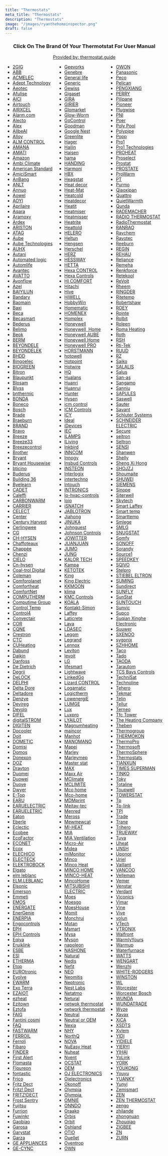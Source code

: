 ```yaml
---
title: "Thermostats"
meta_title: "Thermostats"
description: "Thermostats"
image: "/images/ryanthehomeinspector.png"
draft: false
---
```

<div style="text-align: center;">
	<h3>Click On The Brand Of Your Thermotstat For User Manual</h3>
	<a href="https://thermostat.guide/" target="_blank">Provided by: thermostat.guide</a>
</div>

<ul style="columns: 3;">
 <li><a href="https://thermostat.guide/brand/2gig/" target="_blank">2GIG</a></li>
 <li><a href="https://thermostat.guide/brand/abb/" target="_blank">ABB</a></li>
 <li><a href="https://thermostat.guide/brand/acmelec/" target="_blank">ACMELEC</a></li>
 <li><a href="https://thermostat.guide/brand/adept-technology/" target="_blank">Adept Technology</a></li>
 <li><a href="https://thermostat.guide/brand/aeotec/" target="_blank">Aeotec</a></li>
 <li><a href="https://thermostat.guide/brand/afulise/" target="_blank">Afulise</a></li>
 <li><a href="https://thermostat.guide/brand/aici/" target="_blank">AICI</a></li>
 <li><a href="https://thermostat.guide/brand/airtouch/" target="_blank">Airtouch</a></li>
 <li><a href="https://thermostat.guide/brand/airxcel/" target="_blank">AIRXCEL</a></li>
 <li><a href="https://thermostat.guide/brand/alarm-com/" target="_blank">Alarm.com</a></li>
 <li><a href="https://thermostat.guide/brand/alecto/" target="_blank">Alecto</a></li>
 <li><a href="https://thermostat.guide/brand/alex/" target="_blank">Alex</a></li>
 <li><a href="https://thermostat.guide/brand/allbeai/" target="_blank">AllbeAI</a></li>
 <li><a href="https://thermostat.guide/brand/alloy/" target="_blank">Alloy</a></li>
 <li><a href="https://thermostat.guide/brand/alm-control/" target="_blank">ALM CONTROL</a></li>
 <li><a href="https://thermostat.guide/brand/amana/" target="_blank">AMANA</a></li>
 <li><a href="https://thermostat.guide/brand/amati/" target="_blank">AMATI</a></li>
 <li><a href="https://thermostat.guide/brand/amazon/" target="_blank">Amazon</a></li>
 <li><a href="https://thermostat.guide/brand/ambi-climate/" target="_blank">Ambi Climate</a></li>
 <li><a href="https://thermostat.guide/brand/american-standard/" target="_blank">American Standard</a></li>
 <li><a href="https://thermostat.guide/brand/amicismart/" target="_blank">AmiciSmart</a></li>
 <li><a href="https://thermostat.guide/brand/anbang/" target="_blank">AnBang</a></li>
 <li><a href="https://thermostat.guide/brand/anlt/" target="_blank">ANLT</a></li>
 <li><a href="https://thermostat.guide/brand/annuo/" target="_blank">Annuo</a></li>
 <li><a href="https://thermostat.guide/brand/aowel/" target="_blank">Aowel</a></li>
 <li><a href="https://thermostat.guide/brand/aoyi/" target="_blank">AOYI</a></li>
 <li><a href="https://thermostat.guide/brand/aprilaire/" target="_blank">Aprilaire</a></li>
 <li><a href="https://thermostat.guide/brand/aqara/" target="_blank">Aqara</a></li>
 <li><a href="https://thermostat.guide/brand/aramoxy/" target="_blank">Aramoxy</a></li>
 <li><a href="https://thermostat.guide/brand/ardex/" target="_blank">Ardex</a></li>
 <li><a href="https://thermostat.guide/brand/ariston/" target="_blank">ARISTON</a></li>
 <li><a href="https://thermostat.guide/brand/atag/" target="_blank">ATAG</a></li>
 <li><a href="https://thermostat.guide/brand/aube/" target="_blank">Aube</a></li>
 <li><a href="https://thermostat.guide/brand/aube-technologies/" target="_blank">Aube Technologies</a></li>
 <li><a href="https://thermostat.guide/brand/auhx/" target="_blank">AUHX</a></li>
 <li><a href="https://thermostat.guide/brand/autani/" target="_blank">Autani</a></li>
 <li><a href="https://thermostat.guide/brand/automated-logic/" target="_blank">Automated logic</a></li>
 <li><a href="https://thermostat.guide/brand/automlife/" target="_blank">Automlife</a></li>
 <li><a href="https://thermostat.guide/brand/avantec/" target="_blank">Avantec</a></li>
 <li><a href="https://thermostat.guide/brand/avatto/" target="_blank">AVATTO</a></li>
 <li><a href="https://thermostat.guide/brand/avonflow/" target="_blank">Avonflow</a></li>
 <li><a href="https://thermostat.guide/brand/azel/" target="_blank">Azel</a></li>
 <li><a href="https://thermostat.guide/brand/baiyilun/" target="_blank">BAIYILUN</a></li>
 <li><a href="https://thermostat.guide/brand/bandary/" target="_blank">Bandary</a></li>
 <li><a href="https://thermostat.guide/brand/baomain/" target="_blank">Baomain</a></li>
 <li><a href="https://thermostat.guide/brand/baxi/" target="_blank">Baxi</a></li>
 <li><a href="https://thermostat.guide/brand/beca/" target="_blank">Beca</a></li>
 <li><a href="https://thermostat.guide/brand/becasmart/" target="_blank">Becasmart</a></li>
 <li><a href="https://thermostat.guide/brand/bederus/" target="_blank">Bederus</a></li>
 <li><a href="https://thermostat.guide/brand/belimo/" target="_blank">Belimo</a></li>
 <li><a href="https://thermostat.guide/brand/beok/" target="_blank">Beok</a></li>
 <li><a href="https://thermostat.guide/brand/berm/" target="_blank">BERM</a></li>
 <li><a href="https://thermostat.guide/brand/beyondele/" target="_blank">BEYONDELE</a></li>
 <li><a href="https://thermostat.guide/brand/beyondelek/" target="_blank">BEYONDELEK</a></li>
 <li><a href="https://thermostat.guide/brand/bhdd/" target="_blank">BHDD</a></li>
 <li><a href="https://thermostat.guide/brand/bingoelec/" target="_blank">Bingoelec</a></li>
 <li><a href="https://thermostat.guide/brand/biogreen/" target="_blank">BIOGREEN</a></li>
 <li><a href="https://thermostat.guide/brand/bitron/" target="_blank">Bitron</a></li>
 <li><a href="https://thermostat.guide/brand/blaupunkt/" target="_blank">Blaupunkt</a></li>
 <li><a href="https://thermostat.guide/brand/blosam/" target="_blank">Blosam</a></li>
 <li><a href="https://thermostat.guide/brand/blyss/" target="_blank">Blyss</a></li>
 <li><a href="https://thermostat.guide/brand/bnthermic/" target="_blank">bnthermic</a></li>
 <li><a href="https://thermostat.guide/brand/bonda/" target="_blank">BONDA</a></li>
 <li><a href="https://thermostat.guide/brand/boneco/" target="_blank">Boneco</a></li>
 <li><a href="https://thermostat.guide/brand/bosch/" target="_blank">Bosch</a></li>
 <li><a href="https://thermostat.guide/brand/brade/" target="_blank">Brade</a></li>
 <li><a href="https://thermostat.guide/brand/braeburn/" target="_blank">Braeburn</a></li>
 <li><a href="https://thermostat.guide/brand/brand/" target="_blank">BRAND</a></li>
 <li><a href="https://thermostat.guide/brand/bravo/" target="_blank">Bravo</a></li>
 <li><a href="https://thermostat.guide/brand/breeze/" target="_blank">Breeze</a></li>
 <li><a href="https://thermostat.guide/brand/breeze33/" target="_blank">Breeze33</a></li>
 <li><a href="https://thermostat.guide/brand/breezecontrol/" target="_blank">Breezecontrol</a></li>
 <li><a href="https://thermostat.guide/brand/brother/" target="_blank">Brother</a></li>
 <li><a href="https://thermostat.guide/brand/bryant/" target="_blank">Bryant</a></li>
 <li><a href="https://thermostat.guide/brand/bryant-housewise/" target="_blank">Bryant Housewise</a></li>
 <li><a href="https://thermostat.guide/brand/bticino/" target="_blank">bticino</a></li>
 <li><a href="https://thermostat.guide/brand/buderus/" target="_blank">Buderus</a></li>
 <li><a href="https://thermostat.guide/brand/building-36/" target="_blank">Building 36</a></li>
 <li><a href="https://thermostat.guide/brand/byelearn/" target="_blank">Byelearn</a></li>
 <li><a href="https://thermostat.guide/brand/cadet/" target="_blank">CADET</a></li>
 <li><a href="https://thermostat.guide/brand/caleffi/" target="_blank">Caleffi</a></li>
 <li><a href="https://thermostat.guide/brand/carbonwarm/" target="_blank">CARBONWARM</a></li>
 <li><a href="https://thermostat.guide/brand/carrier/" target="_blank">CARRIER</a></li>
 <li><a href="https://thermostat.guide/brand/celect/" target="_blank">CELECT</a></li>
 <li><a href="https://thermostat.guide/brand/center/" target="_blank">Center</a></li>
 <li><a href="https://thermostat.guide/brand/century-harvest/" target="_blank">Century Harvest</a></li>
 <li><a href="https://thermostat.guide/brand/cerlingwee/" target="_blank">Cerlingwee</a></li>
 <li><a href="https://thermostat.guide/brand/cg/" target="_blank">CG</a></li>
 <li><a href="https://thermostat.guide/brand/ch-hysen/" target="_blank">CH-HYSEN</a></li>
 <li><a href="https://thermostat.guide/brand/chaffoteaux/" target="_blank">Chaffoteaux</a></li>
 <li><a href="https://thermostat.guide/brand/chappee/" target="_blank">Chappée</a></li>
 <li><a href="https://thermostat.guide/brand/chenzi/" target="_blank">Chenzi</a></li>
 <li><a href="https://thermostat.guide/brand/cielo/" target="_blank">CIELO</a></li>
 <li><a href="https://thermostat.guide/brand/cn-hysen/" target="_blank">Cn-hysen</a></li>
 <li><a href="https://thermostat.guide/brand/coal-trol-digital/" target="_blank">Coal-trol Digital</a></li>
 <li><a href="https://thermostat.guide/brand/coleman/" target="_blank">Coleman</a></li>
 <li><a href="https://thermostat.guide/brand/comforplanet/" target="_blank">Comforplanet</a></li>
 <li><a href="https://thermostat.guide/brand/comfortheat/" target="_blank">Comfortheat</a></li>
 <li><a href="https://thermostat.guide/brand/comfortnet/" target="_blank">ComfortNet</a></li>
 <li><a href="https://thermostat.guide/brand/computherm/" target="_blank">COMPUTHERM</a></li>
 <li><a href="https://thermostat.guide/brand/computime-group/" target="_blank">Computime Group</a></li>
 <li><a href="https://thermostat.guide/brand/control-temp/" target="_blank">Control Temp</a></li>
 <li><a href="https://thermostat.guide/brand/control4/" target="_blank">Control4</a></li>
 <li><a href="https://thermostat.guide/brand/convectair/" target="_blank">Convectair</a></li>
 <li><a href="https://thermostat.guide/brand/cor/" target="_blank">COR</a></li>
 <li><a href="https://thermostat.guide/brand/cqne/" target="_blank">CQNE</a></li>
 <li><a href="https://thermostat.guide/brand/crestron/" target="_blank">Crestron</a></li>
 <li><a href="https://thermostat.guide/brand/ctc/" target="_blank">CTC</a></li>
 <li><a href="https://thermostat.guide/brand/cuheating/" target="_blank">CUHeating</a></li>
 <li><a href="https://thermostat.guide/brand/dabund/" target="_blank">Dabund</a></li>
 <li><a href="https://thermostat.guide/brand/daikin/" target="_blank">Daikin</a></li>
 <li><a href="https://thermostat.guide/brand/danfoss/" target="_blank">Danfoss</a></li>
 <li><a href="https://thermostat.guide/brand/de-dietrich/" target="_blank">De Dietrich</a></li>
 <li><a href="https://thermostat.guide/brand/degrii/" target="_blank">Degrii</a></li>
 <li><a href="https://thermostat.guide/brand/delock/" target="_blank">DeLOCK</a></li>
 <li><a href="https://thermostat.guide/brand/delphi/" target="_blank">DELPHI</a></li>
 <li><a href="https://thermostat.guide/brand/delta-dore/" target="_blank">Delta Dore</a></li>
 <li><a href="https://thermostat.guide/brand/deltadore/" target="_blank">Deltadore</a></li>
 <li><a href="https://thermostat.guide/brand/denzye/" target="_blank">Denzye</a></li>
 <li><a href="https://thermostat.guide/brand/devireg/" target="_blank">Devireg</a></li>
 <li><a href="https://thermostat.guide/brand/devolo/" target="_blank">Devolo</a></li>
 <li><a href="https://thermostat.guide/brand/difel/" target="_blank">DIFEL</a></li>
 <li><a href="https://thermostat.guide/brand/digitalstrom/" target="_blank">digitalSTROM</a></li>
 <li><a href="https://thermostat.guide/brand/digiten/" target="_blank">DIGITEN</a></li>
 <li><a href="https://thermostat.guide/brand/docooler/" target="_blank">Docooler</a></li>
 <li><a href="https://thermostat.guide/brand/doit/" target="_blank">Doit</a></li>
 <li><a href="https://thermostat.guide/brand/dometic/" target="_blank">DOMETIC</a></li>
 <li><a href="https://thermostat.guide/brand/domisi/" target="_blank">Domisi</a></li>
 <li><a href="https://thermostat.guide/brand/domos/" target="_blank">Domos</a></li>
 <li><a href="https://thermostat.guide/brand/donexon/" target="_blank">Donexon</a></li>
 <li><a href="https://thermostat.guide/brand/doz/" target="_blank">DOZ</a></li>
 <li><a href="https://thermostat.guide/brand/drayton/" target="_blank">Drayton</a></li>
 <li><a href="https://thermostat.guide/brand/duomei/" target="_blank">Duomei</a></li>
 <li><a href="https://thermostat.guide/brand/duowei/" target="_blank">Duowei</a></li>
 <li><a href="https://thermostat.guide/brand/duoye/" target="_blank">Duoye</a></li>
 <li><a href="https://thermostat.guide/brand/dwyer/" target="_blank">Dwyer</a></li>
 <li><a href="https://thermostat.guide/brand/e-top/" target="_blank">E-Top</a></li>
 <li><a href="https://thermostat.guide/brand/earu/" target="_blank">EARU</a></li>
 <li><a href="https://thermostat.guide/brand/earuelectric/" target="_blank">EARUELECTRIC</a></li>
 <li><a href="https://thermostat.guide/brand/earueletric/" target="_blank">EARUELETRIC</a></li>
 <li><a href="https://thermostat.guide/brand/eaton/" target="_blank">Eaton</a></li>
 <li><a href="https://thermostat.guide/brand/eberle/" target="_blank">Eberle</a></li>
 <li><a href="https://thermostat.guide/brand/eclectic/" target="_blank">Eclectic</a></li>
 <li><a href="https://thermostat.guide/brand/ecobee/" target="_blank">Ecobee</a></li>
 <li><a href="https://thermostat.guide/brand/ecofactor/" target="_blank">EcoFactor</a></li>
 <li><a href="https://thermostat.guide/brand/econet/" target="_blank">ECONET</a></li>
 <li><a href="https://thermostat.guide/brand/ecox/" target="_blank">Ecox</a></li>
 <li><a href="https://thermostat.guide/brand/elechico/" target="_blank">ELECHICO</a></li>
 <li><a href="https://thermostat.guide/brand/electeck/" target="_blank">ELECTECK</a></li>
 <li><a href="https://thermostat.guide/brand/elektrobock/" target="_blank">ELEKTROBOCK</a></li>
 <li><a href="https://thermostat.guide/brand/elgato/" target="_blank">Elgato</a></li>
 <li><a href="https://thermostat.guide/brand/elm-leblanc/" target="_blank">elm leblanc</a></li>
 <li><a href="https://thermostat.guide/brand/elm-leblanc-2/" target="_blank">ELM.LEBLANC</a></li>
 <li><a href="https://thermostat.guide/brand/elsonic/" target="_blank">Elsonic</a></li>
 <li><a href="https://thermostat.guide/brand/emerson/" target="_blank">Emerson</a></li>
 <li><a href="https://thermostat.guide/brand/emmeti/" target="_blank">Emmeti</a></li>
 <li><a href="https://thermostat.guide/brand/emos/" target="_blank">EMOS</a></li>
 <li><a href="https://thermostat.guide/brand/energate/" target="_blank">ENERGATE</a></li>
 <li><a href="https://thermostat.guide/brand/energenie/" target="_blank">EnerGenie</a></li>
 <li><a href="https://thermostat.guide/brand/enerpia/" target="_blank">ENERPIA</a></li>
 <li><a href="https://thermostat.guide/brand/engocontrols/" target="_blank">Engocontrols</a></li>
 <li><a href="https://thermostat.guide/brand/eph/" target="_blank">EPH</a></li>
 <li><a href="https://thermostat.guide/brand/eph-controls/" target="_blank">EPH Controls</a></li>
 <li><a href="https://thermostat.guide/brand/eqiva/" target="_blank">Eqiva</a></li>
 <li><a href="https://thermostat.guide/brand/eruiklink/" target="_blank">Eruiklink</a></li>
 <li><a href="https://thermostat.guide/brand/esbe/" target="_blank">ESBE</a></li>
 <li><a href="https://thermostat.guide/brand/esi/" target="_blank">ESI</a></li>
 <li><a href="https://thermostat.guide/brand/etherma/" target="_blank">ETHERMA</a></li>
 <li><a href="https://thermostat.guide/brand/etop/" target="_blank">Etop</a></li>
 <li><a href="https://thermostat.guide/brand/eurotronic/" target="_blank">EUROtronic</a></li>
 <li><a href="https://thermostat.guide/brand/evolve/" target="_blank">Evolve</a></li>
 <li><a href="https://thermostat.guide/brand/ewarm/" target="_blank">EWARM</a></li>
 <li><a href="https://thermostat.guide/brand/exo-terra/" target="_blank">Exo Terra</a></li>
 <li><a href="https://thermostat.guide/brand/ezaiot/" target="_blank">EZAIOT</a></li>
 <li><a href="https://thermostat.guide/brand/ezheat/" target="_blank">ezheat</a></li>
 <li><a href="https://thermostat.guide/brand/ezitown/" target="_blank">Ezitown</a></li>
 <li><a href="https://thermostat.guide/brand/eztofa/" target="_blank">Eztofa</a></li>
 <li><a href="https://thermostat.guide/brand/faig/" target="_blank">FAIG</a></li>
 <li><a href="https://thermostat.guide/brand/fantini-cosmi/" target="_blank">Fantini cosmi</a></li>
 <li><a href="https://thermostat.guide/brand/faq/" target="_blank">FAQ</a></li>
 <li><a href="https://thermostat.guide/brand/fastwarm/" target="_blank">FASTWARM</a></li>
 <li><a href="https://thermostat.guide/brand/ferroil/" target="_blank">FERROIL</a></li>
 <li><a href="https://thermostat.guide/brand/ferroli/" target="_blank">Ferroli</a></li>
 <li><a href="https://thermostat.guide/brand/fibaro/" target="_blank">Fibaro</a></li>
 <li><a href="https://thermostat.guide/brand/finder/" target="_blank">FINDER</a></li>
 <li><a href="https://thermostat.guide/brand/first-alert/" target="_blank">First Alert</a></li>
 <li><a href="https://thermostat.guide/brand/flomasta/" target="_blank">Flomasta</a></li>
 <li><a href="https://thermostat.guide/brand/floureon/" target="_blank">Floureon</a></li>
 <li><a href="https://thermostat.guide/brand/fontastic/" target="_blank">fontastic</a></li>
 <li><a href="https://thermostat.guide/brand/frico/" target="_blank">Frico</a></li>
 <li><a href="https://thermostat.guide/brand/fritz-dect/" target="_blank">Fritz Dect</a></li>
 <li><a href="https://thermostat.guide/brand/fritz-dect-2/" target="_blank">Fritz! Dect</a></li>
 <li><a href="https://thermostat.guide/brand/fritzdect/" target="_blank">FRITZ!DECT</a></li>
 <li><a href="https://thermostat.guide/brand/frost-sentry/" target="_blank">Frost Sentry</a></li>
 <li><a href="https://thermostat.guide/brand/fujitsu/" target="_blank">Fujitsu</a></li>
 <li><a href="https://thermostat.guide/brand/furrion/" target="_blank">Furrion</a></li>
 <li><a href="https://thermostat.guide/brand/fuwinkr/" target="_blank">Fuwinkr</a></li>
 <li><a href="https://thermostat.guide/brand/gaobiao/" target="_blank">Gaobiao</a></li>
 <li><a href="https://thermostat.guide/brand/garosa/" target="_blank">Garosa</a></li>
 <li><a href="https://thermostat.guide/brand/garystat/" target="_blank">Garystat</a></li>
 <li><a href="https://thermostat.guide/brand/garza/" target="_blank">Garza</a></li>
 <li><a href="https://thermostat.guide/brand/ge-appliances/" target="_blank">GE APPLIANCES</a></li>
 <li><a href="https://thermostat.guide/brand/ge-cync/" target="_blank">GE-CYNC</a></li>
 <li><a href="https://thermostat.guide/brand/geevorks/" target="_blank">Geevorks</a></li>
 <li><a href="https://thermostat.guide/brand/genebre/" target="_blank">Genebre</a></li>
 <li><a href="https://thermostat.guide/brand/general-life/" target="_blank">General life</a></li>
 <li><a href="https://thermostat.guide/brand/generic/" target="_blank">Generic</a></li>
 <li><a href="https://thermostat.guide/brand/gewiss/" target="_blank">Gewiss</a></li>
 <li><a href="https://thermostat.guide/brand/gigaset/" target="_blank">Gigaset</a></li>
 <li><a href="https://thermostat.guide/brand/gira/" target="_blank">GIRA</a></li>
 <li><a href="https://thermostat.guide/brand/girier/" target="_blank">GIRIER</a></li>
 <li><a href="https://thermostat.guide/brand/glomarket/" target="_blank">Glomarket</a></li>
 <li><a href="https://thermostat.guide/brand/glow-worm/" target="_blank">Glow-Worm</a></li>
 <li><a href="https://thermostat.guide/brand/gocontrol/" target="_blank">GoControl</a></li>
 <li><a href="https://thermostat.guide/brand/goodman/" target="_blank">Goodman</a></li>
 <li><a href="https://thermostat.guide/brand/google-nest/" target="_blank">Google Nest</a></li>
 <li><a href="https://thermostat.guide/brand/greenlite/" target="_blank">Greenlite</a></li>
 <li><a href="https://thermostat.guide/brand/hager/" target="_blank">Hager</a></li>
 <li><a href="https://thermostat.guide/brand/hailin/" target="_blank">Hailin</a></li>
 <li><a href="https://thermostat.guide/brand/haisen/" target="_blank">Haisen</a></li>
 <li><a href="https://thermostat.guide/brand/hama/" target="_blank">hama</a></li>
 <li><a href="https://thermostat.guide/brand/handing/" target="_blank">HANDING</a></li>
 <li><a href="https://thermostat.guide/brand/harmoni/" target="_blank">Harmoni</a></li>
 <li><a href="https://thermostat.guide/brand/hbx/" target="_blank">HBX</a></li>
 <li><a href="https://thermostat.guide/brand/heagstat/" target="_blank">Heagstat</a></li>
 <li><a href="https://thermostat.guide/brand/heat-decor/" target="_blank">Heat decor</a></li>
 <li><a href="https://thermostat.guide/brand/heat-mat/" target="_blank">Heat-Mat</a></li>
 <li><a href="https://thermostat.guide/brand/heatcold/" target="_blank">Heatcold</a></li>
 <li><a href="https://thermostat.guide/brand/heatdecor/" target="_blank">Heatdecor</a></li>
 <li><a href="https://thermostat.guide/brand/heatit/" target="_blank">Heatit</a></li>
 <li><a href="https://thermostat.guide/brand/heatmiser/" target="_blank">Heatmiser</a></li>
 <li><a href="https://thermostat.guide/brand/heatmisser/" target="_blank">Heatmisser</a></li>
 <li><a href="https://thermostat.guide/brand/heatrite/" target="_blank">Heatrite</a></li>
 <li><a href="https://thermostat.guide/brand/heattold/" target="_blank">Heattold</a></li>
 <li><a href="https://thermostat.guide/brand/helero/" target="_blank">HELERO</a></li>
 <li><a href="https://thermostat.guide/brand/heltun/" target="_blank">Heltun</a></li>
 <li><a href="https://thermostat.guide/brand/hengsen/" target="_blank">Hengsen</a></li>
 <li><a href="https://thermostat.guide/brand/herschel/" target="_blank">Herschel</a></li>
 <li><a href="https://thermostat.guide/brand/herz/" target="_blank">HERZ</a></li>
 <li><a href="https://thermostat.guide/brand/hessway/" target="_blank">HESSWAY</a></li>
 <li><a href="https://thermostat.guide/brand/hetta/" target="_blank">HETTA</a></li>
 <li><a href="https://thermostat.guide/brand/hexa-control/" target="_blank">Hexa CONTROL</a></li>
 <li><a href="https://thermostat.guide/brand/hexa-controls/" target="_blank">Hexa Controls</a></li>
 <li><a href="https://thermostat.guide/brand/hi-comfort/" target="_blank">HI COMFORT</a></li>
 <li><a href="https://thermostat.guide/brand/hitachi/" target="_blank">Hitachi</a></li>
 <li><a href="https://thermostat.guide/brand/hive/" target="_blank">Hive</a></li>
 <li><a href="https://thermostat.guide/brand/hiwell/" target="_blank">HIWELL</a></li>
 <li><a href="https://thermostat.guide/brand/hobbywin/" target="_blank">HobbyWin</a></li>
 <li><a href="https://thermostat.guide/brand/homematic/" target="_blank">Homematic</a></li>
 <li><a href="https://thermostat.guide/brand/homenex/" target="_blank">HOMENEX</a></li>
 <li><a href="https://thermostat.guide/brand/homplex/" target="_blank">Homplex</a></li>
 <li><a href="https://thermostat.guide/brand/honeywell/" target="_blank">Honeywell</a></li>
 <li><a href="https://thermostat.guide/brand/honeywell-home-2/" target="_blank">Honeywell&nbsp; Home</a></li>
 <li><a href="https://thermostat.guide/brand/honeywell-aube/" target="_blank">Honeywell AUBE</a></li>
 <li><a href="https://thermostat.guide/brand/honeywell-home/" target="_blank">Honeywell Home</a></li>
 <li><a href="https://thermostat.guide/brand/honeywell-pro/" target="_blank">Honeywell PRO</a></li>
 <li><a href="https://thermostat.guide/brand/horstmann/" target="_blank">HORSTMANN</a></li>
 <li><a href="https://thermostat.guide/brand/hotowell/" target="_blank">hotowell</a></li>
 <li><a href="https://thermostat.guide/brand/hotpoint/" target="_blank">Hotpoint</a></li>
 <li><a href="https://thermostat.guide/brand/hotwire/" target="_blank">Hotwire</a></li>
 <li><a href="https://thermostat.guide/brand/hq/" target="_blank">HQ</a></li>
 <li><a href="https://thermostat.guide/brand/hualans/" target="_blank">Hualans</a></li>
 <li><a href="https://thermostat.guide/brand/huanri/" target="_blank">Huanri</a></li>
 <li><a href="https://thermostat.guide/brand/huanrui/" target="_blank">Huanrui</a></li>
 <li><a href="https://thermostat.guide/brand/hunter/" target="_blank">Hunter</a></li>
 <li><a href="https://thermostat.guide/brand/hysen/" target="_blank">Hysen</a></li>
 <li><a href="https://thermostat.guide/brand/icm-control/" target="_blank">icm control</a></li>
 <li><a href="https://thermostat.guide/brand/icm-controls/" target="_blank">ICM Controls</a></li>
 <li><a href="https://thermostat.guide/brand/icy/" target="_blank">ICY</a></li>
 <li><a href="https://thermostat.guide/brand/ideal/" target="_blank">Ideal</a></li>
 <li><a href="https://thermostat.guide/brand/idevices/" target="_blank">iDevices</a></li>
 <li><a href="https://thermostat.guide/brand/iec/" target="_blank">IEC</a></li>
 <li><a href="https://thermostat.guide/brand/ilamps/" target="_blank">ILAMPS</a></li>
 <li><a href="https://thermostat.guide/brand/iliving/" target="_blank">ILiving</a></li>
 <li><a href="https://thermostat.guide/brand/inkbird/" target="_blank">Inkbird</a></li>
 <li><a href="https://thermostat.guide/brand/inncom/" target="_blank">INNCOM</a></li>
 <li><a href="https://thermostat.guide/brand/innogy/" target="_blank">Innogy</a></li>
 <li><a href="https://thermostat.guide/brand/insbud-controls/" target="_blank">Insbud Controls</a></li>
 <li><a href="https://thermostat.guide/brand/insteon/" target="_blank">INSTEON</a></li>
 <li><a href="https://thermostat.guide/brand/interlogix/" target="_blank">Interlogix</a></li>
 <li><a href="https://thermostat.guide/brand/intertechno/" target="_blank">intertechno</a></li>
 <li><a href="https://thermostat.guide/brand/intouch/" target="_blank">Intouch</a></li>
 <li><a href="https://thermostat.guide/brand/intronics/" target="_blank">INTRONICS</a></li>
 <li><a href="https://thermostat.guide/brand/io-hvac-controls/" target="_blank">Io-hvac-controls</a></li>
 <li><a href="https://thermostat.guide/brand/ioio/" target="_blank">Ioio</a></li>
 <li><a href="https://thermostat.guide/brand/isnatch/" target="_blank">iSNATCH</a></li>
 <li><a href="https://thermostat.guide/brand/jablotron/" target="_blank">JABLOTRON</a></li>
 <li><a href="https://thermostat.guide/brand/jiahong/" target="_blank">Jiahong</a></li>
 <li><a href="https://thermostat.guide/brand/jinuka/" target="_blank">JINUKA</a></li>
 <li><a href="https://thermostat.guide/brand/johnguest/" target="_blank">Johnguest</a></li>
 <li><a href="https://thermostat.guide/brand/johnson-controls/" target="_blank">Johnson Controls</a></li>
 <li><a href="https://thermostat.guide/brand/jowitter/" target="_blank">JOWITTER</a></li>
 <li><a href="https://thermostat.guide/brand/juanjuan/" target="_blank">JUANJUAN</a></li>
 <li><a href="https://thermostat.guide/brand/jumo/" target="_blank">JUMO</a></li>
 <li><a href="https://thermostat.guide/brand/jung/" target="_blank">JUNG</a></li>
 <li><a href="https://thermostat.guide/brand/kalor-tech/" target="_blank">KALOR TECH</a></li>
 <li><a href="https://thermostat.guide/brand/kampa/" target="_blank">Kampa</a></li>
 <li><a href="https://thermostat.guide/brand/ketotek/" target="_blank">KETOTEK</a></li>
 <li><a href="https://thermostat.guide/brand/king/" target="_blank">King</a></li>
 <li><a href="https://thermostat.guide/brand/king-electric/" target="_blank">King Electric</a></li>
 <li><a href="https://thermostat.guide/brand/kkmoon/" target="_blank">KKMOON</a></li>
 <li><a href="https://thermostat.guide/brand/klima/" target="_blank">klima</a></li>
 <li><a href="https://thermostat.guide/brand/kmc-controls/" target="_blank">KMC Controls</a></li>
 <li><a href="https://thermostat.guide/brand/koala/" target="_blank">KOALA</a></li>
 <li><a href="https://thermostat.guide/brand/kontakt-simon/" target="_blank">Kontakt-Simon</a></li>
 <li><a href="https://thermostat.guide/brand/laffey/" target="_blank">Laffey</a></li>
 <li><a href="https://thermostat.guide/brand/laticrete/" target="_blank">Laticrete</a></li>
 <li><a href="https://thermostat.guide/brand/lava/" target="_blank">Lava</a></li>
 <li><a href="https://thermostat.guide/brand/ldasec/" target="_blank">LDASEC</a></li>
 <li><a href="https://thermostat.guide/brand/legom/" target="_blank">Legom</a></li>
 <li><a href="https://thermostat.guide/brand/legrand/" target="_blank">Legrand</a></li>
 <li><a href="https://thermostat.guide/brand/lennox/" target="_blank">Lennox</a></li>
 <li><a href="https://thermostat.guide/brand/leviton/" target="_blank">Leviton</a></li>
 <li><a href="https://thermostat.guide/brand/levoit/" target="_blank">levoit</a></li>
 <li><a href="https://thermostat.guide/brand/lg/" target="_blank">LG</a></li>
 <li><a href="https://thermostat.guide/brand/lifesmart/" target="_blank">lifesmart</a></li>
 <li><a href="https://thermostat.guide/brand/lightwave/" target="_blank">Lightwave</a></li>
 <li><a href="https://thermostat.guide/brand/linkedgo/" target="_blank">LinkedGo</a></li>
 <li><a href="https://thermostat.guide/brand/lizard-control/" target="_blank">Lizard CONTROL</a></li>
 <li><a href="https://thermostat.guide/brand/logamatic/" target="_blank">Logamatic</a></li>
 <li><a href="https://thermostat.guide/brand/logictherm/" target="_blank">Logictherm</a></li>
 <li><a href="https://thermostat.guide/brand/lowenergie/" target="_blank">LowenergiE</a></li>
 <li><a href="https://thermostat.guide/brand/lumge/" target="_blank">LUMGE</a></li>
 <li><a href="https://thermostat.guide/brand/lux/" target="_blank">Lux</a></li>
 <li><a href="https://thermostat.guide/brand/luxpro/" target="_blank">Luxpro</a></li>
 <li><a href="https://thermostat.guide/brand/lyailot/" target="_blank">LYAILOT</a></li>
 <li><a href="https://thermostat.guide/brand/magnumheating/" target="_blank">Magnumheating</a></li>
 <li><a href="https://thermostat.guide/brand/maincor/" target="_blank">maincor</a></li>
 <li><a href="https://thermostat.guide/brand/manhot/" target="_blank">Manhot</a></li>
 <li><a href="https://thermostat.guide/brand/manomano/" target="_blank">MANOMANO</a></li>
 <li><a href="https://thermostat.guide/brand/mapei/" target="_blank">Mapei</a></li>
 <li><a href="https://thermostat.guide/brand/marley/" target="_blank">Marley</a></li>
 <li><a href="https://thermostat.guide/brand/marleymep/" target="_blank">Marleymep</a></li>
 <li><a href="https://thermostat.guide/brand/master-stat/" target="_blank">Master stat</a></li>
 <li><a href="https://thermostat.guide/brand/max/" target="_blank">MAX</a></li>
 <li><a href="https://thermostat.guide/brand/maxx-air/" target="_blank">Maxx Air</a></li>
 <li><a href="https://thermostat.guide/brand/mclimate/" target="_blank">MClimate</a></li>
 <li><a href="https://thermostat.guide/brand/mclimite/" target="_blank">MCLIMITE</a></li>
 <li><a href="https://thermostat.guide/brand/mco-home/" target="_blank">Mco home</a></li>
 <li><a href="https://thermostat.guide/brand/mco-home-2/" target="_blank">Mco-home</a></li>
 <li><a href="https://thermostat.guide/brand/mdmprint/" target="_blank">MDMprint</a></li>
 <li><a href="https://thermostat.guide/brand/meitay-tec/" target="_blank">Meitay-tec</a></li>
 <li><a href="https://thermostat.guide/brand/menred/" target="_blank">Menred</a></li>
 <li><a href="https://thermostat.guide/brand/meross/" target="_blank">Meross</a></li>
 <li><a href="https://thermostat.guide/brand/mewmewcat/" target="_blank">Mewmewcat</a></li>
 <li><a href="https://thermostat.guide/brand/mi-heat/" target="_blank">MI-HEAT</a></li>
 <li><a href="https://thermostat.guide/brand/mia/" target="_blank">MIA</a></li>
 <li><a href="https://thermostat.guide/brand/mia-ventilation/" target="_blank">MIA Ventilation</a></li>
 <li><a href="https://thermostat.guide/brand/micro-air/" target="_blank">Micro-Air</a></li>
 <li><a href="https://thermostat.guide/brand/midea/" target="_blank">Midea</a></li>
 <li><a href="https://thermostat.guide/brand/mimonitor/" target="_blank">miMonitor</a></li>
 <li><a href="https://thermostat.guide/brand/minco/" target="_blank">Minco</a></li>
 <li><a href="https://thermostat.guide/brand/minco-heat/" target="_blank">Minco Heat</a></li>
 <li><a href="https://thermostat.guide/brand/minco-home/" target="_blank">MINCO HOME</a></li>
 <li><a href="https://thermostat.guide/brand/minco-heat-2/" target="_blank">MINCO-HEAT</a></li>
 <li><a href="https://thermostat.guide/brand/mincohome/" target="_blank">MincoHome</a></li>
 <li><a href="https://thermostat.guide/brand/mitsubishi-electric/" target="_blank">MITSUBISHI ELECTRIC</a></li>
 <li><a href="https://thermostat.guide/brand/moes/" target="_blank">Moes</a></li>
 <li><a href="https://thermostat.guide/brand/moesgo/" target="_blank">Moesgo</a></li>
 <li><a href="https://thermostat.guide/brand/moeshouse/" target="_blank">MoesHouse</a></li>
 <li><a href="https://thermostat.guide/brand/momit/" target="_blank">Momit</a></li>
 <li><a href="https://thermostat.guide/brand/monchrui/" target="_blank">Monchrui</a></li>
 <li><a href="https://thermostat.guide/brand/motan/" target="_blank">Motan</a></li>
 <li><a href="https://thermostat.guide/brand/msmart/" target="_blank">Msmart</a></li>
 <li><a href="https://thermostat.guide/brand/mysa/" target="_blank">Mysa</a></li>
 <li><a href="https://thermostat.guide/brand/myson/" target="_blank">Myson</a></li>
 <li><a href="https://thermostat.guide/brand/napoleon/" target="_blank">napoleon</a></li>
 <li><a href="https://thermostat.guide/brand/nashone/" target="_blank">NASHONE</a></li>
 <li><a href="https://thermostat.guide/brand/natural/" target="_blank">Natural</a></li>
 <li><a href="https://thermostat.guide/brand/nedis/" target="_blank">Nedis</a></li>
 <li><a href="https://thermostat.guide/brand/nefit/" target="_blank">Nefit</a></li>
 <li><a href="https://thermostat.guide/brand/neo/" target="_blank">NEO</a></li>
 <li><a href="https://thermostat.guide/brand/neomitis/" target="_blank">Neomitis</a></li>
 <li><a href="https://thermostat.guide/brand/neptronic/" target="_blank">Neptronic</a></li>
 <li><a href="https://thermostat.guide/brand/nest-labs/" target="_blank">Nest Labs</a></li>
 <li><a href="https://thermostat.guide/brand/netatmo/" target="_blank">Netatmo</a></li>
 <li><a href="https://thermostat.guide/brand/netural/" target="_blank">Netural</a></li>
 <li><a href="https://thermostat.guide/brand/netwok-thermostat/" target="_blank">netwok thermostat</a></li>
 <li><a href="https://thermostat.guide/brand/network-thermostat/" target="_blank">network thermostat</a></li>
 <li><a href="https://thermostat.guide/brand/neutral/" target="_blank">Neutral</a></li>
 <li><a href="https://thermostat.guide/brand/neutral-or-oem/" target="_blank">Neutral or OEM</a></li>
 <li><a href="https://thermostat.guide/brand/nexia/" target="_blank">Nexia</a></li>
 <li><a href="https://thermostat.guide/brand/nhy/" target="_blank">NHY</a></li>
 <li><a href="https://thermostat.guide/brand/northq/" target="_blank">NorthQ</a></li>
 <li><a href="https://thermostat.guide/brand/nova/" target="_blank">NOVA</a></li>
 <li><a href="https://thermostat.guide/brand/nueasy-heat/" target="_blank">NuEasy Heat</a></li>
 <li><a href="https://thermostat.guide/brand/nuheat/" target="_blank">Nuheat</a></li>
 <li><a href="https://thermostat.guide/brand/nvent/" target="_blank">Nvent</a></li>
 <li><a href="https://thermostat.guide/brand/ocstat/" target="_blank">OCSTAT</a></li>
 <li><a href="https://thermostat.guide/brand/oem/" target="_blank">OEM</a></li>
 <li><a href="https://thermostat.guide/brand/oj-electronics/" target="_blank">OJ ELECTRONICS</a></li>
 <li><a href="https://thermostat.guide/brand/ojelectronics/" target="_blank">Ojelectronics</a></li>
 <li><a href="https://thermostat.guide/brand/okonoff/" target="_blank">Okonoff</a></li>
 <li><a href="https://thermostat.guide/brand/olympia/" target="_blank">Olympia</a></li>
 <li><a href="https://thermostat.guide/brand/olympia-2/" target="_blank">Olympia ‎</a></li>
 <li><a href="https://thermostat.guide/brand/omnie/" target="_blank">OMNIE</a></li>
 <li><a href="https://thermostat.guide/brand/onndo/" target="_blank">ONNDO</a></li>
 <li><a href="https://thermostat.guide/brand/oraako/" target="_blank">Oraako</a></li>
 <li><a href="https://thermostat.guide/brand/orbis/" target="_blank">Orbis</a></li>
 <li><a href="https://thermostat.guide/brand/orbit/" target="_blank">Orbit</a></li>
 <li><a href="https://thermostat.guide/brand/oshland/" target="_blank">Oshland</a></li>
 <li><a href="https://thermostat.guide/brand/otio/" target="_blank">OTIO</a></li>
 <li><a href="https://thermostat.guide/brand/ouellet/" target="_blank">Ouellet</a></li>
 <li><a href="https://thermostat.guide/brand/oventrop/" target="_blank">Oventrop</a></li>
 <li><a href="https://thermostat.guide/brand/own/" target="_blank">OWN</a></li>
 <li><a href="https://thermostat.guide/brand/owon/" target="_blank">OWON</a></li>
 <li><a href="https://thermostat.guide/brand/panasonic/" target="_blank">Panasonic</a></li>
 <li><a href="https://thermostat.guide/brand/peco/" target="_blank">Peco</a></li>
 <li><a href="https://thermostat.guide/brand/pelican/" target="_blank">Pelican</a></li>
 <li><a href="https://thermostat.guide/brand/pengxiang/" target="_blank">PENGXIANG</a></li>
 <li><a href="https://thermostat.guide/brand/perry/" target="_blank">PERRY</a></li>
 <li><a href="https://thermostat.guide/brand/pilipane/" target="_blank">Pilipane</a></li>
 <li><a href="https://thermostat.guide/brand/pioneer/" target="_blank">Pioneer</a></li>
 <li><a href="https://thermostat.guide/brand/plugwise/" target="_blank">Plugwise</a></li>
 <li><a href="https://thermostat.guide/brand/pni/" target="_blank">PNI</a></li>
 <li><a href="https://thermostat.guide/brand/poer/" target="_blank">Poer</a></li>
 <li><a href="https://thermostat.guide/brand/poly-pool/" target="_blank">Poly Pool</a></li>
 <li><a href="https://thermostat.guide/brand/polypipe/" target="_blank">Polypipe</a></li>
 <li><a href="https://thermostat.guide/brand/popp/" target="_blank">Popp</a></li>
 <li><a href="https://thermostat.guide/brand/pro1/" target="_blank">Pro1</a></li>
 <li><a href="https://thermostat.guide/brand/pro1-technologies/" target="_blank">Pro1 Technologies</a></li>
 <li><a href="https://thermostat.guide/brand/proheat/" target="_blank">PROHEAT</a></li>
 <li><a href="https://thermostat.guide/brand/proselect/" target="_blank">Proselect</a></li>
 <li><a href="https://thermostat.guide/brand/prostat/" target="_blank">Prostat</a></li>
 <li><a href="https://thermostat.guide/brand/prostate/" target="_blank">PROSTATE</a></li>
 <li><a href="https://thermostat.guide/brand/prowarm/" target="_blank">ProWarm</a></li>
 <li><a href="https://thermostat.guide/brand/pt/" target="_blank">PT</a></li>
 <li><a href="https://thermostat.guide/brand/purmo/" target="_blank">Purmo</a></li>
 <li><a href="https://thermostat.guide/brand/qiaoxipan/" target="_blank">Qiaoxipan</a></li>
 <li><a href="https://thermostat.guide/brand/quattro/" target="_blank">Quattro</a></li>
 <li><a href="https://thermostat.guide/brand/quietwarmth/" target="_blank">QuietWarmth</a></li>
 <li><a href="https://thermostat.guide/brand/qunda/" target="_blank">Qunda</a></li>
 <li><a href="https://thermostat.guide/brand/rademacher/" target="_blank">RADEMACHER</a></li>
 <li><a href="https://thermostat.guide/brand/radio-thermostat/" target="_blank">RADIO THERMOSTAT</a></li>
 <li><a href="https://thermostat.guide/brand/radiothermostat/" target="_blank">RadioThermostat</a></li>
 <li><a href="https://thermostat.guide/brand/ranrao/" target="_blank">‎RANRAO</a></li>
 <li><a href="https://thermostat.guide/brand/raychem/" target="_blank">Raychem</a></li>
 <li><a href="https://thermostat.guide/brand/rayotec/" target="_blank">Rayotec</a></li>
 <li><a href="https://thermostat.guide/brand/reeburn/" target="_blank">Reeburn</a></li>
 <li><a href="https://thermostat.guide/brand/regin/" target="_blank">REGIN</a></li>
 <li><a href="https://thermostat.guide/brand/rehau/" target="_blank">REHAU</a></li>
 <li><a href="https://thermostat.guide/brand/reliance/" target="_blank">Reliance</a></li>
 <li><a href="https://thermostat.guide/brand/remeha/" target="_blank">Remeha</a></li>
 <li><a href="https://thermostat.guide/brand/renkforce/" target="_blank">Renkforce</a></li>
 <li><a href="https://thermostat.guide/brand/retekool/" target="_blank">Retekool</a></li>
 <li><a href="https://thermostat.guide/brand/revolt/" target="_blank">ReVolt</a></li>
 <li><a href="https://thermostat.guide/brand/rheem/" target="_blank">Rheem</a></li>
 <li><a href="https://thermostat.guide/brand/ringder/" target="_blank">RINGDER</a></li>
 <li><a href="https://thermostat.guide/brand/ritetemp/" target="_blank">Ritetemp</a></li>
 <li><a href="https://thermostat.guide/brand/robertshaw/" target="_blank">Robertshaw</a></li>
 <li><a href="https://thermostat.guide/brand/roey/" target="_blank">ROEY</a></li>
 <li><a href="https://thermostat.guide/brand/rointe/" target="_blank">Rointe</a></li>
 <li><a href="https://thermostat.guide/brand/rolbit/" target="_blank">Rolbit</a></li>
 <li><a href="https://thermostat.guide/brand/roleen/" target="_blank">Roleen</a></li>
 <li><a href="https://thermostat.guide/brand/roma-heating/" target="_blank">Roma Heating</a></li>
 <li><a href="https://thermostat.guide/brand/roth/" target="_blank">Roth</a></li>
 <li><a href="https://thermostat.guide/brand/rsh/" target="_blank">RSH</a></li>
 <li><a href="https://thermostat.guide/brand/rti-tek/" target="_blank">Rti-Tek</a></li>
 <li><a href="https://thermostat.guide/brand/ruud/" target="_blank">RUUD</a></li>
 <li><a href="https://thermostat.guide/brand/rz/" target="_blank">RZ</a></li>
 <li><a href="https://thermostat.guide/brand/saiko/" target="_blank">Saiko</a></li>
 <li><a href="https://thermostat.guide/brand/salalis/" target="_blank">SALALIS</a></li>
 <li><a href="https://thermostat.guide/brand/salus/" target="_blank">Salus</a></li>
 <li><a href="https://thermostat.guide/brand/san-as/" target="_blank">San-as</a></li>
 <li><a href="https://thermostat.guide/brand/sangamo/" target="_blank">Sangamo</a></li>
 <li><a href="https://thermostat.guide/brand/sanniu/" target="_blank">Sanniu</a></li>
 <li><a href="https://thermostat.guide/brand/sapules/" target="_blank">SAPULES</a></li>
 <li><a href="https://thermostat.guide/brand/saswell/" target="_blank">Saswell</a></li>
 <li><a href="https://thermostat.guide/brand/sauter/" target="_blank">Sauter</a></li>
 <li><a href="https://thermostat.guide/brand/savant/" target="_blank">Savant</a></li>
 <li><a href="https://thermostat.guide/brand/schluter-systems/" target="_blank">Schluter Systems</a></li>
 <li><a href="https://thermostat.guide/brand/schneider-electric/" target="_blank">SCHNEIDER ELECTRIC</a></li>
 <li><a href="https://thermostat.guide/brand/secure/" target="_blank">Secure</a></li>
 <li><a href="https://thermostat.guide/brand/seitron/" target="_blank">seitron</a></li>
 <li><a href="https://thermostat.guide/brand/seltron/" target="_blank">Seltron</a></li>
 <li><a href="https://thermostat.guide/brand/sensi/" target="_blank">SENSI</a></li>
 <li><a href="https://thermostat.guide/brand/shanwen/" target="_blank">Shanwen</a></li>
 <li><a href="https://thermostat.guide/brand/shelly/" target="_blank">Shelly</a></li>
 <li><a href="https://thermostat.guide/brand/sheng-xi-hong/" target="_blank">Sheng Xi Hong</a></li>
 <li><a href="https://thermostat.guide/brand/shojzj/" target="_blank">SHOJZJ</a></li>
 <li><a href="https://thermostat.guide/brand/shoumaite/" target="_blank">Shoumaite</a></li>
 <li><a href="https://thermostat.guide/brand/shuwei/" target="_blank">SHUWEI</a></li>
 <li><a href="https://thermostat.guide/brand/siemens/" target="_blank">SIEMENS</a></li>
 <li><a href="https://thermostat.guide/brand/sinope/" target="_blank">Sinope</a></li>
 <li><a href="https://thermostat.guide/brand/siterwell/" target="_blank">Siterwell</a></li>
 <li><a href="https://thermostat.guide/brand/skytech/" target="_blank">Skytech</a></li>
 <li><a href="https://thermostat.guide/brand/smart-laffey/" target="_blank">Smart Laffey</a></li>
 <li><a href="https://thermostat.guide/brand/smart-temp/" target="_blank">Smart temp</a></li>
 <li><a href="https://thermostat.guide/brand/smarttemp/" target="_blank">Smarttemp</a></li>
 <li><a href="https://thermostat.guide/brand/smlege/" target="_blank">Smlege</a></li>
 <li><a href="https://thermostat.guide/brand/smlg/" target="_blank">SMLG</a></li>
 <li><a href="https://thermostat.guide/brand/snugstat/" target="_blank">SNUGSTAT</a></li>
 <li><a href="https://thermostat.guide/brand/somfy/" target="_blank">Somfy</a></li>
 <li><a href="https://thermostat.guide/brand/sonoff/" target="_blank">SONOFF</a></li>
 <li><a href="https://thermostat.guide/brand/sorandy/" target="_blank">Sorandy</a></li>
 <li><a href="https://thermostat.guide/brand/source1/" target="_blank">Source1</a></li>
 <li><a href="https://thermostat.guide/brand/speedkey/" target="_blank">SPEEDKEY</a></li>
 <li><a href="https://thermostat.guide/brand/sqivo/" target="_blank">SQIVO</a></li>
 <li><a href="https://thermostat.guide/brand/stelpro/" target="_blank">Stelpro</a></li>
 <li><a href="https://thermostat.guide/brand/stiebel-eltron/" target="_blank">STIEBEL ELTRON</a></li>
 <li><a href="https://thermostat.guide/brand/suming/" target="_blank">SUMING</a></li>
 <li><a href="https://thermostat.guide/brand/sundirect/" target="_blank">Sundirect</a></li>
 <li><a href="https://thermostat.guide/brand/sunfly/" target="_blank">SUNFLY</a></li>
 <li><a href="https://thermostat.guide/brand/sunstat/" target="_blank">SunStat</a></li>
 <li><a href="https://thermostat.guide/brand/suntouch/" target="_blank">SUNTOUCH</a></li>
 <li><a href="https://thermostat.guide/brand/sunvic/" target="_blank">Sunvic</a></li>
 <li><a href="https://thermostat.guide/brand/supco/" target="_blank">Supco</a></li>
 <li><a href="https://thermostat.guide/brand/suqian-xinghe-electronic/" target="_blank">Suqian Xinghe Electronic</a></li>
 <li><a href="https://thermostat.guide/brand/suuwer/" target="_blank">Suuwer</a></li>
 <li><a href="https://thermostat.guide/brand/sxenoo/" target="_blank">SXENOO</a></li>
 <li><a href="https://thermostat.guide/brand/sygonix/" target="_blank">sygonix</a></li>
 <li><a href="https://thermostat.guide/brand/szhhome/" target="_blank">SZHHOME</a></li>
 <li><a href="https://thermostat.guide/brand/taco/" target="_blank">Taco</a></li>
 <li><a href="https://thermostat.guide/brand/tado/" target="_blank">Tado</a></li>
 <li><a href="https://thermostat.guide/brand/taoda/" target="_blank">TAODA</a></li>
 <li><a href="https://thermostat.guide/brand/tarautom/" target="_blank">Tarautom</a></li>
 <li><a href="https://thermostat.guide/brand/tcs-bays-controls/" target="_blank">TCS Bays Controls</a></li>
 <li><a href="https://thermostat.guide/brand/technisat/" target="_blank">TechniSat</a></li>
 <li><a href="https://thermostat.guide/brand/technoline/" target="_blank">Technoline</a></li>
 <li><a href="https://thermostat.guide/brand/tehero/" target="_blank">Tehero</a></li>
 <li><a href="https://thermostat.guide/brand/tekmar/" target="_blank">Tekmar</a></li>
 <li><a href="https://thermostat.guide/brand/telin/" target="_blank">Telin</a></li>
 <li><a href="https://thermostat.guide/brand/tellur/" target="_blank">Tellur</a></li>
 <li><a href="https://thermostat.guide/brand/terneo/" target="_blank">Terneo</a></li>
 <li><a href="https://thermostat.guide/brand/tfc-tower/" target="_blank">Tfc Tower</a></li>
 <li><a href="https://thermostat.guide/brand/the-heating-company/" target="_blank">The Heating Company</a></li>
 <li><a href="https://thermostat.guide/brand/theben/" target="_blank">Theben</a></li>
 <li><a href="https://thermostat.guide/brand/thermogroup/" target="_blank">Thermogroup</a></li>
 <li><a href="https://thermostat.guide/brand/thermokon/" target="_blank">THERMOKON</a></li>
 <li><a href="https://thermostat.guide/brand/thermopro/" target="_blank">ThermoPro</a></li>
 <li><a href="https://thermostat.guide/brand/thermosoft/" target="_blank">Thermosoft</a></li>
 <li><a href="https://thermostat.guide/brand/thermosphere/" target="_blank">ThermoSphere</a></li>
 <li><a href="https://thermostat.guide/brand/thermostats/" target="_blank">Thermostats</a></li>
 <li><a href="https://thermostat.guide/brand/tianxun/" target="_blank">TIANXUN</a></li>
 <li><a href="https://thermostat.guide/brand/times-superman/" target="_blank">TIMES SUPERMAN</a></li>
 <li><a href="https://thermostat.guide/brand/tinko/" target="_blank">TINKO</a></li>
 <li><a href="https://thermostat.guide/brand/toky/" target="_blank">Toky</a></li>
 <li><a href="https://thermostat.guide/brand/totaline/" target="_blank">Totaline</a></li>
 <li><a href="https://thermostat.guide/brand/toupwell/" target="_blank">Toupwell</a></li>
 <li><a href="https://thermostat.guide/brand/towerstat/" target="_blank">TOWERSTAT</a></li>
 <li><a href="https://thermostat.guide/brand/tp/" target="_blank">Tp</a></li>
 <li><a href="https://thermostat.guide/brand/tp-link/" target="_blank">Tp-link</a></li>
 <li><a href="https://thermostat.guide/brand/tpi/" target="_blank">TPI</a></li>
 <li><a href="https://thermostat.guide/brand/trade/" target="_blank">Trade</a></li>
 <li><a href="https://thermostat.guide/brand/trane/" target="_blank">Trane</a></li>
 <li><a href="https://thermostat.guide/brand/trihero/" target="_blank">Trihero</a></li>
 <li><a href="https://thermostat.guide/brand/trueway/" target="_blank">TRUEWAY</a></li>
 <li><a href="https://thermostat.guide/brand/tuya/" target="_blank">Tuya</a></li>
 <li><a href="https://thermostat.guide/brand/uheat/" target="_blank">Uheat</a></li>
 <li><a href="https://thermostat.guide/brand/unsh/" target="_blank">UNSH</a></li>
 <li><a href="https://thermostat.guide/brand/uponor/" target="_blank">Uponor</a></li>
 <li><a href="https://thermostat.guide/brand/uriel/" target="_blank">Uriel</a></li>
 <li><a href="https://thermostat.guide/brand/vaillant/" target="_blank">Vaillant</a></li>
 <li><a href="https://thermostat.guide/brand/vancoo/" target="_blank">VANCOO</a></li>
 <li><a href="https://thermostat.guide/brand/velleman/" target="_blank">Velleman</a></li>
 <li><a href="https://thermostat.guide/brand/vemer/" target="_blank">Vemer</a></li>
 <li><a href="https://thermostat.guide/brand/venstar/" target="_blank">Venstar</a></li>
 <li><a href="https://thermostat.guide/brand/verdant/" target="_blank">Verdant</a></li>
 <li><a href="https://thermostat.guide/brand/viconics/" target="_blank">Viconics</a></li>
 <li><a href="https://thermostat.guide/brand/vimar/" target="_blank">Vimar</a></li>
 <li><a href="https://thermostat.guide/brand/vine/" target="_blank">Vine</a></li>
 <li><a href="https://thermostat.guide/brand/vive/" target="_blank">Vive</a></li>
 <li><a href="https://thermostat.guide/brand/volun/" target="_blank">volun</a></li>
 <li><a href="https://thermostat.guide/brand/vtech/" target="_blank">VTech</a></li>
 <li><a href="https://thermostat.guide/brand/vtronix/" target="_blank">VTRONIX</a></li>
 <li><a href="https://thermostat.guide/brand/walfront/" target="_blank">Walfront</a></li>
 <li><a href="https://thermostat.guide/brand/warmlyyours/" target="_blank">WarmlyYours</a></li>
 <li><a href="https://thermostat.guide/brand/warmup/" target="_blank">Warmup</a></li>
 <li><a href="https://thermostat.guide/brand/waterfurnace/" target="_blank">Waterfurnace</a></li>
 <li><a href="https://thermostat.guide/brand/watts/" target="_blank">WATTS</a></li>
 <li><a href="https://thermostat.guide/brand/wengart/" target="_blank">WENGART</a></li>
 <li><a href="https://thermostat.guide/brand/wenzhi/" target="_blank">Wenzhi</a></li>
 <li><a href="https://thermostat.guide/brand/white-rodgers/" target="_blank">WHITE-RODGERS</a></li>
 <li><a href="https://thermostat.guide/brand/winston/" target="_blank">WINSTON</a></li>
 <li><a href="https://thermostat.guide/brand/wl/" target="_blank">WL</a></li>
 <li><a href="https://thermostat.guide/brand/worcester/" target="_blank">Worcester</a></li>
 <li><a href="https://thermostat.guide/brand/worcester-bosch/" target="_blank">Worcester Bosch</a></li>
 <li><a href="https://thermostat.guide/brand/wunda/" target="_blank">WUNDA</a></li>
 <li><a href="https://thermostat.guide/brand/wundatrade/" target="_blank">WUNDATRADE</a></li>
 <li><a href="https://thermostat.guide/brand/wyze/" target="_blank">Wyze</a></li>
 <li><a href="https://thermostat.guide/brand/xavax/" target="_blank">Xavax</a></li>
 <li><a href="https://thermostat.guide/brand/xica/" target="_blank">XiCA</a></li>
 <li><a href="https://thermostat.guide/brand/xsdts/" target="_blank">XSDTS</a></li>
 <li><a href="https://thermostat.guide/brand/xylem/" target="_blank">Xylem</a></li>
 <li><a href="https://thermostat.guide/brand/yidi/" target="_blank">YIDI</a></li>
 <li><a href="https://thermostat.guide/brand/yidiele/" target="_blank">YIDIELE</a></li>
 <li><a href="https://thermostat.guide/brand/yieryi/" target="_blank">YIERYI</a></li>
 <li><a href="https://thermostat.guide/brand/yihai/" target="_blank">YIHAI</a></li>
 <li><a href="https://thermostat.guide/brand/yolink/" target="_blank">YoLink</a></li>
 <li><a href="https://thermostat.guide/brand/york/" target="_blank">YORK</a></li>
 <li><a href="https://thermostat.guide/brand/youkong/" target="_blank">YOUKONG</a></li>
 <li><a href="https://thermostat.guide/brand/youyu/" target="_blank">Youyu</a></li>
 <li><a href="https://thermostat.guide/brand/yuanky/" target="_blank">YUANKY</a></li>
 <li><a href="https://thermostat.guide/brand/yunyi/" target="_blank">Yunyi</a></li>
 <li><a href="https://thermostat.guide/brand/zemismart/" target="_blank">Zemismart</a></li>
 <li><a href="https://thermostat.guide/brand/zen/" target="_blank">ZEN</a></li>
 <li><a href="https://thermostat.guide/brand/zen-thermostat/" target="_blank">ZEN THERMOSTAT</a></li>
 <li><a href="https://thermostat.guide/brand/zengo/" target="_blank">zengo</a></li>
 <li><a href="https://thermostat.guide/brand/zhilande/" target="_blank">zhilande</a></li>
 <li><a href="https://thermostat.guide/brand/zhongnuan/" target="_blank">zhongnuan</a></li>
 <li><a href="https://thermostat.guide/brand/zhouqiao/" target="_blank">Zhouqiao</a></li>
 <li><a href="https://thermostat.guide/brand/zigbee/" target="_blank">ZIGBEE</a></li>
 <li><a href="https://thermostat.guide/brand/zn/" target="_blank">ZN</a></li>
 <li><a href="https://thermostat.guide/brand/zurn/" target="_blank">ZURN</a></li>
</ul>
